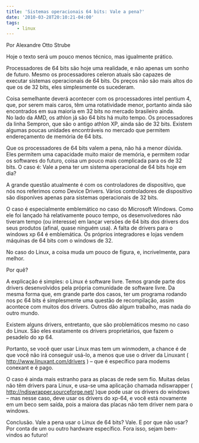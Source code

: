 ```yaml
---
title: 'Sistemas operacionais 64 bits: Vale a pena?'
date: '2010-03-28T20:10:21-04:00'
tags:
    - linux
---
```


Por Alexandre Otto Strube

Hoje o texto será um pouco menos técnico, mas igualmente prático.

Processadores de 64 bits são hoje uma realidade, e não apenas um sonho de futuro. Mesmo os processadores celeron atuais são capazes de executar sistemas operacionais de 64 bits. Os preços não são mais altos do que os de 32 bits, eles simplesmente os sucederam.

Coisa semelhante deverá acontecer com os processadores intel pentium 4, que, por serem mais caros, têm uma rotatividade menor, portanto ainda são encontrados em sua maioria em 32 bits no mercado brasileiro ainda.  
No lado da AMD, os athlon já são 64 bits há muito tempo. Os processadores da linha Sempron, que são o antigo athlon XP, ainda são de 32 bits. Existem algumas poucas unidades encontráveis no mercado que permitem endereçamento de memória de 64 bits.

Que os processadores de 64 bits valem a pena, não há a menor dúvida. Eles permitem uma capacidade muito maior de memória, e permitem rodar os softwares do futuro, coisa um pouco mais complicada para os de 32 bits. O caso é: Vale a pena ter um sistema operacional de 64 bits hoje em dia?

A grande questão atualmente é com os controladores de dispositivo, que nós nos referimos como Device Drivers. Vários controladores de dispositivo são disponíves apenas para sistemas operacionais de 32 bits.

O caso é especialmente emblemático no caso do Microsoft Windows. Como ele foi lançado há relativamente pouco tempo, os desenvolvedores não tiveram tempo (ou interesse) em lançar versões de 64 bits dos drivers dos seus produtos (afinal, quase ninguém usa). A falta de drivers para o windows xp 64 é emblemática. Os próprios integradores e lojas vendem máquinas de 64 bits com o windows de 32.

No caso do Linux, a coisa muda um pouco de figura, e, incrivelmente, para melhor.

Por quê?

A explicação é simples: o Linux é software livre. Temos grande parte dos drivers desenvolvidos pela própria comunidade de software livre. Da mesma forma que, em grande parte dos casos, ter um programa rodando nos pc 64 bits é simplesmente uma questão de recompilação, assim acontece com muitos dos drivers. Outros dão algum trabalho, mas nada do outro mundo.

Existem alguns drivers, entretanto, que são problemáticos mesmo no caso do Linux. São eles exatamente os drivers proprietários, que fazem o pesadelo do xp 64.

Portanto, se você quer usar Linux mas tem um winmodem, a chance é de que você não irá conseguir usá-lo, a menos que use o driver da Linuxant ( <http://www.linuxant.com/drivers> ) – que é específico para modems conexant e é pago.

O caso é ainda mais estranho para as placas de rede sem fio. Muitas delas não têm drivers para Linux, e usa-se uma aplicação chamada ndiswrapper ( <http://ndiswrapper.sourceforge.net/> )que pode usar os drivers do windows – mas nesse caso, deve usar os drivers do xp-64, e você está novamente em um beco sem saída, pois a maiora das placas não tem driver nem para o windows.

Conclusão. Vale a pena usar o Linux de 64 bits? Vale. E por que não usar? Por conta de um ou outro hardware específico. Fora isso, sejam bem-vindos ao futuro!
